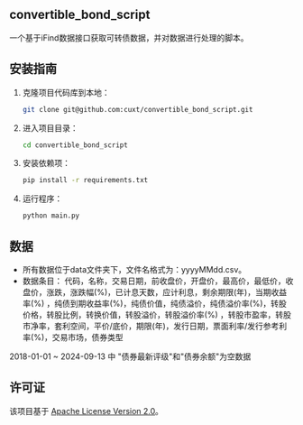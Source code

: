 ## convertible_bond_script

一个基于iFind数据接口获取可转债数据，并对数据进行处理的脚本。

## 安装指南
1. 克隆项目代码库到本地：
    ```bash
    git clone git@github.com:cuxt/convertible_bond_script.git
    ```
2. 进入项目目录：
    ```bash
    cd convertible_bond_script
    ```
3. 安装依赖项：
    ```bash
    pip install -r requirements.txt
    ```
4. 运行程序：
    ```bash
    python main.py
    ```

## 数据

- 所有数据位于data文件夹下，文件名格式为：yyyyMMdd.csv。
- 数据条目： 代码，名称，交易日期，前收盘价，开盘价，最高价，最低价，收盘价，涨跌，涨跌幅(%)，已计息天数，应计利息，剩余期限(年)，当期收益率(%)
，纯债到期收益率(%)，纯债价值，纯债溢价，纯债溢价率(%)，转股价格，转股比例，转换价值，转股溢价，转股溢价率(%)
，转股市盈率，转股市净率，套利空间，平价/底价，期限(年)，发行日期，票面利率/发行参考利率(%)，交易市场，债券类型

2018-01-01 ~ 2024-09-13 中 "债券最新评级"和"债券余额"为空数据

## 许可证

该项目基于 [Apache License Version 2.0](http://www.apache.org/licenses/LICENSE-2.0)。